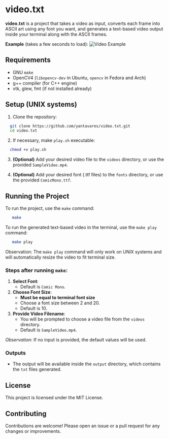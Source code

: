 # video.txt

**video.txt** is a project that takes a video as input, converts each frame into ASCII art using any font you want, and generates a text-based video output inside your terminal along with the ASCII frames.

**Example** (takes a few seconds to load):
![Video Example](public/sampletxt.gif)

## Requirements

- GNU `make`
- OpenCV4 (`libopencv-dev` in Ubuntu, `opencv` in Fedora and Arch)
- g++ compiler (for C++ engine)
- vtk, glew, fmt (if not installed already)

## Setup (UNIX systems)

1. Clone the repository:

```bash
  git clone https://github.com/yantavares/video.txt.git
  cd video.txt
```

2. If necessary, make `play.sh` executable:

```bash
  chmod +x play.sh
```

3. **(Optional)** Add your desired video file to the `videos` directory, or use the provided `SampleVideo.mp4`.

4. **(Optional)** Add your desired font (.ttf files) to the `fonts` directory, or use the provided `ComicMono.ttf`.

## **Running the Project**

To run the project, use the `make` command:

```bash
   make
```

To run the generated text-based video in the terminal, use the `make play` command:

```bash
   make play
```

Observation: The `make play` command will only work on UNIX systems and will automatically resize the video to fit terminal size.

### Steps after running `make`:

1. **Select Font**:
   - Default is `Comic Mono`.
2. **Choose Font Size**:
   - **Must be equal to terminal font size**
   - Choose a font size between 2 and 20.
   - Default is 10.
4. **Provide Video Filename**:
   - You will be prompted to choose a video file from the `videos` directory.
   - Default is `SampleVideo.mp4`.

_Observation_: If no input is provided, the default values will be used.

### Outputs

- The output will be available inside the `output` directory, which contains the `txt` files generated.

## License

This project is licensed under the MIT License.

## Contributing

Contributions are welcome! Please open an issue or a pull request for any changes or improvements.
